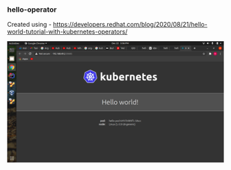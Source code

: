 ### hello-operator

Created using -
https://developers.redhat.com/blog/2020/08/21/hello-world-tutorial-with-kubernetes-operators/

![img.png](img.png)